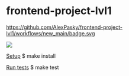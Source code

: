 # frontend-project-lvl1

https://github.com/AlexPasky/frontend-project-lvl1/workflows/new_main/badge.svg

<a href="https://codeclimate.com/github/codeclimate/codeclimate/maintainability"><img src="https://api.codeclimate.com/v1/badges/a99a88d28ad37a79dbf6/maintainability" /></a>

<a href="https://github.com/AlexPasky/frontend-project-lvl1/nodejs-package/#setup" />Setup</a>
$ make install

<a href="https://github.com/AlexPasky/frontend-project-lvl1/nodejs-package/#run-tests" />Run tests</a>
$ make test
